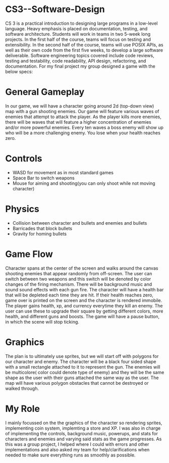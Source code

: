 # CS3--Software-Design
CS 3 is a practical introduction to designing large programs in a low-level language. Heavy emphasis is placed on documentation, testing, and software architecture. Students will work in teams in two 5-week long projects. In the first half of the course, teams will focus on testing and extensibility. In the second half of the course, teams will use POSIX APIs, as well as their own code from the first five weeks, to develop a large software deliverable. Software engineering topics covered include code reviews, testing and testability, code readability, API design, refactoring, and documentation. For my
final project my group designed a game with the below specs:
# General Gameplay
In our game, we will have a character going around 2d (top-down view) map with a gun shooting enemies. Our game will feature various waves of enemies        that attempt to attack the player. As the player kills more enemies, there will be waves that will feature a higher concentration of enemies and/or more powerful enemies. Every ten waves a boss enemy will show up who will be a more challenging enemy. You lose when your health reaches zero.
# Controls
- WASD for movement as in most standard games
- Space Bar to switch weapons
- Mouse for aiming and shooting(you can only shoot while not moving character)
# Physics
- Collision between character and bullets and enemies and bullets
- Barricades that block bullets
- Gravity for homing bullets
# Game Flow
Character spans at the center of the screen and walks around the canvas shooting enemies that appear randomly from off-screen. The user can switch between two weapons and this switch will be denoted by color changes of the firing mechanism. There will be background music and sound sound effects with each gun fire. The character will have a health bar that will be depleted each time they are hit. If their health reaches zero, game over is printed on the screen and the character is rendered immobile. The player gains health, xp, and currency everytime they kill an enemy. The user can use these to upgrade their square by getting different colors, more health, and different guns and boosts. The game will have a pause button, in which the scene will stop ticking. 
# Graphics
The plan is to ultimately use sprites, but we will start off with polygons for our character and enemy. The character will be a black four sided shape with a small rectangle attached to it to represent the gun. The enemies will be multicolore( color could denote type of enemy) and they will be the same shape as the user with their guns attached the same way as the user. The map will have various polygon obstacles that cannot be destroyed or walked through.
# My Role
I mainly focussed on the the graphics of the character so rendering sprites, implementing coin system, implemting a store and XP. I was also in charge of implementing the controls, background music, powerups, and stats for characters and enemies and varying said stats as the game progresses. As this was a group project, I helped where I could with errors and other implementations and also asked my team for help/clarifications when needed to make sure everything runs as smoothly as possible.
    
    
